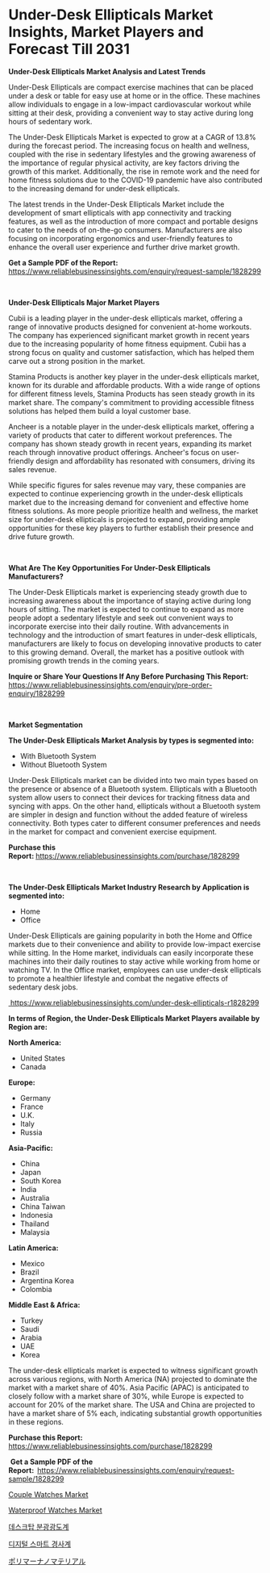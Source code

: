 <p><h1>Under-Desk Ellipticals Market Insights, Market Players and Forecast Till 2031</h1></p><p><strong>Under-Desk Ellipticals Market Analysis and Latest Trends</strong></p>
<p><p>Under-Desk Ellipticals are compact exercise machines that can be placed under a desk or table for easy use at home or in the office. These machines allow individuals to engage in a low-impact cardiovascular workout while sitting at their desk, providing a convenient way to stay active during long hours of sedentary work.</p><p>The Under-Desk Ellipticals Market is expected to grow at a CAGR of 13.8% during the forecast period. The increasing focus on health and wellness, coupled with the rise in sedentary lifestyles and the growing awareness of the importance of regular physical activity, are key factors driving the growth of this market. Additionally, the rise in remote work and the need for home fitness solutions due to the COVID-19 pandemic have also contributed to the increasing demand for under-desk ellipticals.</p><p>The latest trends in the Under-Desk Ellipticals Market include the development of smart ellipticals with app connectivity and tracking features, as well as the introduction of more compact and portable designs to cater to the needs of on-the-go consumers. Manufacturers are also focusing on incorporating ergonomics and user-friendly features to enhance the overall user experience and further drive market growth.</p></p>
<p><strong>Get a Sample PDF of the Report:&nbsp;</strong> <a href="https://www.reliablebusinessinsights.com/enquiry/request-sample/1828299">https://www.reliablebusinessinsights.com/enquiry/request-sample/1828299</a></p>
<p>&nbsp;</p>
<p><strong>Under-Desk Ellipticals Major Market Players</strong></p>
<p><p>Cubii is a leading player in the under-desk ellipticals market, offering a range of innovative products designed for convenient at-home workouts. The company has experienced significant market growth in recent years due to the increasing popularity of home fitness equipment. Cubii has a strong focus on quality and customer satisfaction, which has helped them carve out a strong position in the market.</p><p>Stamina Products is another key player in the under-desk ellipticals market, known for its durable and affordable products. With a wide range of options for different fitness levels, Stamina Products has seen steady growth in its market share. The company's commitment to providing accessible fitness solutions has helped them build a loyal customer base.</p><p>Ancheer is a notable player in the under-desk ellipticals market, offering a variety of products that cater to different workout preferences. The company has shown steady growth in recent years, expanding its market reach through innovative product offerings. Ancheer's focus on user-friendly design and affordability has resonated with consumers, driving its sales revenue.</p><p>While specific figures for sales revenue may vary, these companies are expected to continue experiencing growth in the under-desk ellipticals market due to the increasing demand for convenient and effective home fitness solutions. As more people prioritize health and wellness, the market size for under-desk ellipticals is projected to expand, providing ample opportunities for these key players to further establish their presence and drive future growth.</p></p>
<p>&nbsp;</p>
<p><strong>What Are The Key Opportunities For Under-Desk Ellipticals Manufacturers?</strong></p>
<p><p>The Under-Desk Ellipticals market is experiencing steady growth due to increasing awareness about the importance of staying active during long hours of sitting. The market is expected to continue to expand as more people adopt a sedentary lifestyle and seek out convenient ways to incorporate exercise into their daily routine. With advancements in technology and the introduction of smart features in under-desk ellipticals, manufacturers are likely to focus on developing innovative products to cater to this growing demand. Overall, the market has a positive outlook with promising growth trends in the coming years.</p></p>
<p><strong>Inquire or Share Your Questions If Any Before Purchasing This Report:</strong> <a href="https://www.reliablebusinessinsights.com/enquiry/pre-order-enquiry/1828299">https://www.reliablebusinessinsights.com/enquiry/pre-order-enquiry/1828299</a></p>
<p>&nbsp;</p>
<p><strong>Market Segmentation</strong></p>
<p><strong>The Under-Desk Ellipticals Market Analysis by types is segmented into:</strong></p>
<p><ul><li>With Bluetooth System</li><li>Without Bluetooth System</li></ul></p>
<p><p>Under-Desk Ellipticals market can be divided into two main types based on the presence or absence of a Bluetooth system. Ellipticals with a Bluetooth system allow users to connect their devices for tracking fitness data and syncing with apps. On the other hand, ellipticals without a Bluetooth system are simpler in design and function without the added feature of wireless connectivity. Both types cater to different consumer preferences and needs in the market for compact and convenient exercise equipment.</p></p>
<p><strong>Purchase this Report:&nbsp;</strong><a href="https://www.reliablebusinessinsights.com/purchase/1828299">https://www.reliablebusinessinsights.com/purchase/1828299</a></p>
<p>&nbsp;</p>
<p><strong>The Under-Desk Ellipticals Market Industry Research by Application is segmented into:</strong></p>
<p><ul><li>Home</li><li>Office</li></ul></p>
<p><p>Under-Desk Ellipticals are gaining popularity in both the Home and Office markets due to their convenience and ability to provide low-impact exercise while sitting. In the Home market, individuals can easily incorporate these machines into their daily routines to stay active while working from home or watching TV. In the Office market, employees can use under-desk ellipticals to promote a healthier lifestyle and combat the negative effects of sedentary desk jobs.</p></p>
<p><a href="https://www.reliablebusinessinsights.com/under-desk-ellipticals-r1828299">&nbsp;https://www.reliablebusinessinsights.com/under-desk-ellipticals-r1828299</a></p>
<p><strong>In terms of Region, the Under-Desk Ellipticals Market Players available by Region are:</strong></p>
<p>
    <p> <strong> North America: </strong>
        <ul>
            <li>United States</li>
            <li>Canada</li>
        </ul>
        </p> 
    <p> <strong> Europe: </strong>
        <ul>
            <li>Germany</li>
            <li>France</li>
            <li>U.K.</li>
            <li>Italy</li>
            <li>Russia</li>
        </ul>
        </p> 
    <p> <strong> Asia-Pacific: </strong>
        <ul>
            <li>China</li>
            <li>Japan</li>
            <li>South Korea</li>
            <li>India</li>
            <li>Australia</li>
            <li>China Taiwan</li>
            <li>Indonesia</li>
            <li>Thailand</li>
            <li>Malaysia</li>
        </ul>
        </p> 
    <p> <strong> Latin America: </strong>
        <ul>
            <li>Mexico</li>
            <li>Brazil</li>
            <li>Argentina Korea</li>
            <li>Colombia</li>
        </ul>
        </p> 
    <p> <strong> Middle East & Africa: </strong>
        <ul>
            <li>Turkey</li>
            <li>Saudi</li>
            <li>Arabia</li>
            <li>UAE</li>
            <li>Korea</li>
        </ul>
    </p>
    </p>
<p><p>The under-desk ellipticals market is expected to witness significant growth across various regions, with North America (NA) projected to dominate the market with a market share of 40%. Asia Pacific (APAC) is anticipated to closely follow with a market share of 30%, while Europe is expected to account for 20% of the market share. The USA and China are projected to have a market share of 5% each, indicating substantial growth opportunities in these regions.</p></p>
<p><strong>Purchase this Report: </strong><a href="https://www.reliablebusinessinsights.com/purchase/1828299">https://www.reliablebusinessinsights.com/purchase/1828299</a></p>
<p>&nbsp;<strong>Get a Sample PDF of the Report:&nbsp;&nbsp;</strong><a href="https://www.reliablebusinessinsights.com/enquiry/request-sample/1828299">https://www.reliablebusinessinsights.com/enquiry/request-sample/1828299</a></p>
<p><strong></strong></p>
<p><p><a href="https://github.com/qrkceaah30/Market-Research-Report-List-1/blob/main/couple-watches-market.md">Couple Watches Market</a></p><p><a href="https://github.com/lsapaaep8/Market-Research-Report-List-1/blob/main/waterproof-watches-market.md">Waterproof Watches Market</a></p><p><a href="https://github.com/BrettWeberrt8767765/Market-Research-Report-List-2/blob/main/9288313153430.md">데스크탑 분광광도계</a></p><p><a href="https://github.com/nuekbpymrrz5/Market-Research-Report-List-2/blob/main/7939544153429.md">디지털 스마트 경사계</a></p><p><a href="https://github.com/CarlieShields/Market-Research-Report-List-1/blob/main/6046405145293.md">ポリマーナノマテリアル</a></p></p>